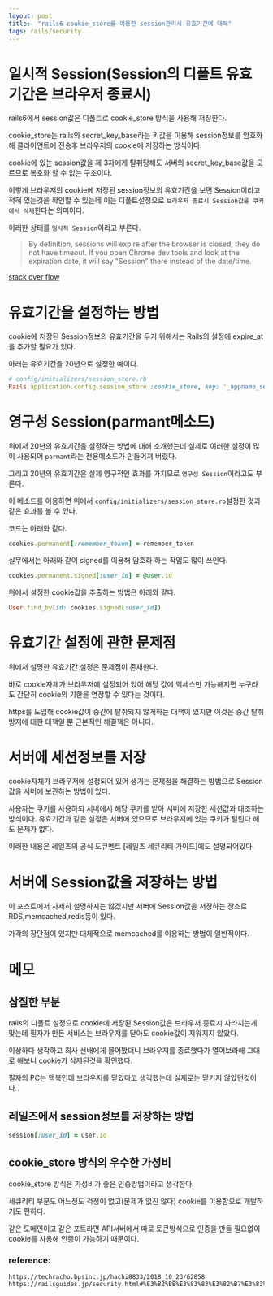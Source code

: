```yaml
---
layout: post
title:  "rails6 cookie_store를 이용한 session관리시 유효기간에 대해"
tags: rails/security
---
```


# 일시적 Session(Session의 디폴트 유효기간은 브라우저 종료시)

rails6에서 session값은 디폴트로 cookie_store 방식을 사용해 저장한다.

cookie_store는 rails의 secret_key_base라는 키값을 이용해 session정보를 암호화해
클라이언트에 전송후 브라우저의 cookie에 저장하는 방식이다.

cookie에 있는 session값을 제 3자에게 탈취당해도 서버의 secret_key_base값을 모르므로 복호화 할 수 없는 구조이다.

이렇게 브라우저의 cookie에 저장된 session정보의 유효기간을 보면 Session이라고 적혀 있는것을 확인할 수 있는데
이는 디폴트설정으로 `브라우저 종료시 Session값을 쿠키에서 삭제`한다는 의미이다.

이러한 상태를 `일시적 Session`이라고 부른다.

> By definition, sessions will expire after the browser is closed, they do not have timeout. If you open Chrome dev tools and look at the expiration date, it will say "Session" there instead of the date/time.

[stack over flow]


# 유효기간을 설정하는 방법

cookie에 저장된 Session정보의 유효기간을 두기 위해서는 Rails의 설정에 expire_at을 추가할 필요가 있다.

아래는 유효기간을 20년으로 설정한 예이다.

```ruby
# config/initializers/session_store.rb
Rails.application.config.session_store :cookie_store, key: '_appname_session', expire_after: 20.years
```

# 영구성 Session(parmant메소드)

위에서 20년의 유효기간을 설정하는 방법에 대해 소개했는데
실제로 이러한 설정이 많이 사용되어 `parmant`라는 전용메소드가 만들어져 버렸다.

그리고 20년의 유효기간은 실제 영구적인 효과를 가지므로 `영구성 Session`이라고도 부른다.

이 메소드를 이용하면 위에서 `config/initializers/session_store.rb`설정한 것과 같은 효과를 볼 수 있다.

코드는 아래와 같다.

```ruby
cookies.permanent[:remember_token] = remember_token
```

실무에서는 아래와 같이 signed를 이용해 암호화 하는 작업도 많이 쓰인다.

```ruby
cookies.permanent.signed[:user_id] = @user.id
```

위에서 설정한 cookie값을 추출하는 방법은 아래와 같다.

```ruby
User.find_by(id: cookies.signed[:user_id])
```

# 유효기간 설정에 관한 문제점

위에서 설명한 유효기간 설정은 문제점이 존재한다.

바로 cookie자체가 브라우저에 설정되어 있어 해당 값에 억세스만 가능해지면 누구라도 간단히 cookie의 기한을 연장할 수 있다는 것이다.

https를 도입해 cookie값이 중간에 탈취되지 않게하는 대책이 있지만 이것은 중간 탈취 방지에 대한 대책일 뿐 근본적인 해결책은 아니다.

# 서버에 세션정보를 저장

cookie자체가 브라우저에 설정되어 있어 생기는 문제점을 해결하는 방법으로 Session값을 서버에 보관하는 방법이 있다.

사용자는 쿠키를 사용하되 서버에서 해당 쿠키를 받아 서버에 저장한 세션값과 대조하는 방식이다.
유효기간과 같은 설정은 서버에 있으므로 브라우저에 있는 쿠키가 털린다 해도 문제가 없다.


이러한 내용은 레일즈의 공식 도큐멘트 [레일즈 세큐리티 가이드]에도 설명되어있다.

# 서버에 Session값을 저장하는 방법

이 포스트에서 자세히 설명하지는 않겠지만 서버에 Session값을 저장하는 장소로
RDS,memcached,redis등이 있다.

가각의 장단점이 있지만 대체적으로 memcached를 이용하는 방법이 일반적이다.


# 메모

## 삽질한 부분

rails의 디폴트 설정으로 cookie에 저장된 Session값은 브라우저 종료시 사라지는게 맞는데
필자가 만든 서비스는 브라우저를 닫아도 cookie값이 지워지지 않았다.

이상하다 생각하고 회사 선배에게 물어봤더니 브라우저를 종료했다가 열어보라해 그대로 해보니
cookie가 삭제된것을 확인했다.

필자의 PC는 맥북인데 브라우저를 닫았다고 생각했는데 실제로는 닫기지 않았던것이다..

## 레일즈에서 session정보를 저장하는 방법


```ruby
session[:user_id] = user.id
```

## cookie_store 방식의 우수한 가성비

cookie_store 방식은 가성비가 좋은 인증방법이라고 생각한다.

세큐리티 부분도 어느정도 걱정이 없고(문제가 없진 않다) cookie를 이용함으로 개발하기도 편하다.

같은 도메인이고 같은 포트라면 API서버에서 따로 토큰방식으로 인증을 만들 필요없이
cookie를 사용해 인증이 가능하기 때문이다.

[stack over flow]: https://stackoverflow.com/questions/16214800/does-rails-provide-default-session-time-out-duration-if-yes-where-is-it-specif


### reference:

```
https://techracho.bpsinc.jp/hachi8833/2018_10_23/62858
https://railsguides.jp/security.html#%E3%82%BB%E3%83%83%E3%82%B7%E3%83%A7%E3%83%B3%E3%82%B9%E3%83%88%E3%83%AC%E3%83%BC%E3%82%B8
```